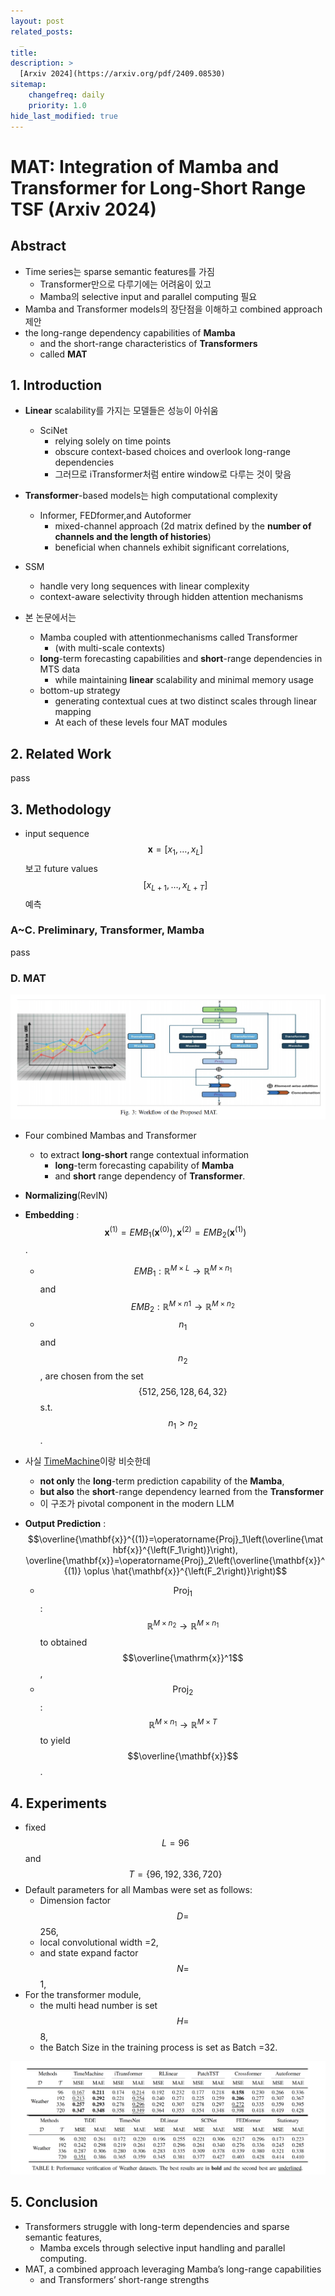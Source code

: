 ```yaml
---
layout: post
related_posts:
  _
title: 
description: >
  [Arxiv 2024](https://arxiv.org/pdf/2409.08530)
sitemap:
    changefreq: daily
    priority: 1.0
hide_last_modified: true
---
```


# MAT: Integration of Mamba and Transformer for Long-Short Range TSF (Arxiv 2024)

## Abstract

- Time series는 sparse semantic features를 가짐
  - Transformer만으로 다루기에는 어려움이 있고
  - Mamba의 selective input and parallel computing 필요
- Mamba and Transformer models의 장단점을 이해하고 combined approach 제안
- the long-range dependency capabilities of **Mamba**
  - and the short-range characteristics of **Transformers**
  - called **MAT**

## 1. Introduction

- **Linear** scalability를 가지는 모델들은 성능이 아쉬움
  - SciNet
    - relying solely on time points
    - obscure context-based choices and overlook long-range dependencies
    - 그러므로 iTransformer처럼 entire window로 다루는 것이 맞음
- **Transformer**-based models는 high computational complexity
  - Informer, FEDformer,and Autoformer
    - mixed-channel approach (2d matrix defined by the **number of channels and the length of histories**)
    - beneficial when channels exhibit significant correlations,
- SSM
  - handle very long sequences with linear complexity
  - context-aware selectivity through hidden attention mechanisms

- 본 논문에서는
  - Mamba coupled with attentionmechanisms called Transformer
    - (with multi-scale contexts)
  - **long**-term forecasting capabilities and **short**-range dependencies in MTS data
    - while maintaining **linear** scalability and minimal memory usage
  - bottom-up strategy
    - generating contextual cues at two distinct scales through linear mapping
    - At each of these levels four MAT modules

## 2. Related Work

pass

## 3. Methodology

- input sequence $$\mathbf{x}=\left[x_1, \ldots, x_L\right]$$ 보고 future values $$\left[x_{L+1}, \ldots, x_{L+T}\right]$$ 예측

### A~C. Preliminary, Transformer, Mamba

pass

### D. MAT
![그림1](/assets/img/mamba/MAT/fig3.png)

- Four combined Mambas and Transformer
  - to extract **long-short** range contextual information
    - **long**-term forecasting capability of **Mamba**
    - and **short** range dependency of **Transformer**.

- **Normalizing**(RevIN)
- **Embedding** : $$\mathbf{x}^{(1)}=E M B_1\left(\mathbf{x}^{(0)}\right), \mathbf{x}^{(2)}=E M B_2\left(\mathbf{x}^{(1)}\right)$$.
  - $$E M B_1: \mathbb{R}^{M \times L} \rightarrow \mathbb{R}^{M \times n_1}$$ and $$E M B_2: \mathbb{R}^{M \times n 1} \rightarrow \mathbb{R}^{M \times n_2}$$
  - $$n_1$$ and $$n_2$$, are chosen from the set $$\{512,256,128,64,32\}$$ s.t. $$n_1>n_2$$.
- 사실 [TimeMachine](https://lpppj.github.io/mamba/2024-10-29-timemachine)이랑 비슷한데
  - **not only** the **long**-term prediction capability of the **Mamba**,
  - **but also** the **short**-range dependency learned from the **Transformer**
  - 이 구조가 pivotal component in the modern LLM
- **Output Prediction** : $$\overline{\mathbf{x}}^{(1)}=\operatorname{Proj}_1\left(\overline{\mathbf{x}}^{\left(F_1\right)}\right), \overline{\mathbf{x}}=\operatorname{Proj}_2\left(\overline{\mathbf{x}}^{(1)} \oplus \hat{\mathbf{x}}^{\left(F_2\right)}\right)$$
  - $$\text{Proj}_1$$:  $$\mathbb{R}^{M \times n_2} \rightarrow \mathbb{R}^{M \times n_1}$$ to obtained $$\overline{\mathrm{x}}^1$$,
  - $$\mathrm{Proj}_2$$:  $$\mathbb{R}^{M \times n_1} \rightarrow \mathbb{R}^{M \times T}$$ to yield $$\overline{\mathbf{x}}$$.

## 4. Experiments

- fixed $$L=96$$ and $$T=\{96,192,336,720\}$$
- Default parameters for all Mambas were set as follows:
  - Dimension factor $$D=$$ 256,
  - local convolutional width =2,
  - and state expand factor $$N=$$ 1,
- For the transformer module,
  - the multi head number is set $$H=$$ 8,
  - the Batch Size in the training process is set as Batch =32.

![그림1](/assets/img/mamba/MAT/table1.png)


## 5. Conclusion

- Transformers struggle with long-term dependencies and sparse semantic features,
  - Mamba excels through selective input handling and parallel computing.
- MAT, a combined approach leveraging Mamba’s long-range capabilities
  - and Transformers’ short-range strengths